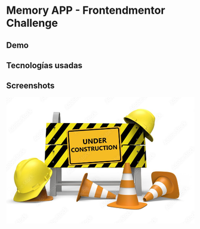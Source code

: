# Memory APP - Frontendmentor Challenge

## Demo

## Tecnologías usadas

## Screenshots

![Under Construction](./screenshots/under-construction.jpg)

